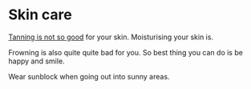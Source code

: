 # Skin care

[Tanning is not so good](https://www.youtube.com/watch?v=o9BqrSAHbTc) for your skin. Moisturising your skin is. 

Frowning is also quite quite bad for you. So best thing you can do is be happy and smile. 

Wear sunblock when going out into sunny areas.